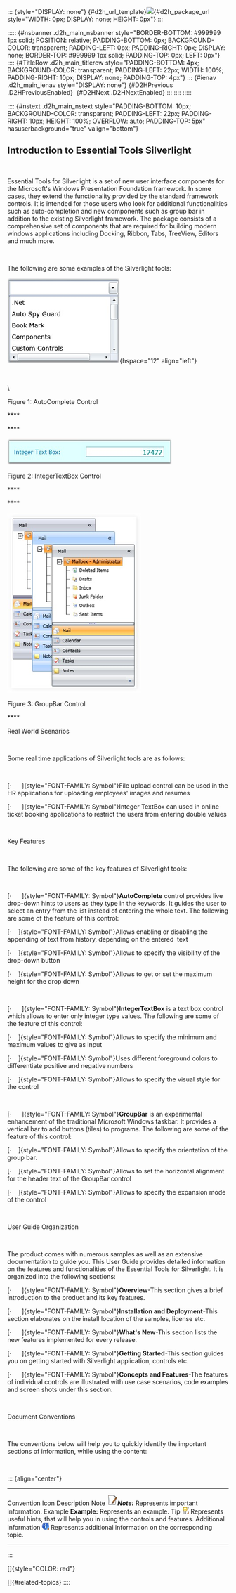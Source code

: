 ::: {style="DISPLAY: none"}
[](ms-xhelp:///?Id=d2h_url_template){#d2h_url_template}![](!package_url!){#d2h_package_url style="WIDTH: 0px; DISPLAY: none; HEIGHT: 0px"}
:::

::::: {#nsbanner .d2h_main_nsbanner style="BORDER-BOTTOM: #999999 1px solid; POSITION: relative; PADDING-BOTTOM: 0px; BACKGROUND-COLOR: transparent; PADDING-LEFT: 0px; PADDING-RIGHT: 0px; DISPLAY: none; BORDER-TOP: #999999 1px solid; PADDING-TOP: 0px; LEFT: 0px"}
:::: {#TitleRow .d2h_main_titlerow style="PADDING-BOTTOM: 4px; BACKGROUND-COLOR: transparent; PADDING-LEFT: 22px; WIDTH: 100%; PADDING-RIGHT: 10px; DISPLAY: none; PADDING-TOP: 4px"}
::: {#ienav .d2h_main_ienav style="DISPLAY: none"}
[](ms-xhelp:///?Id=1d418a2d-de3a-47b9-8db5-f15531852ca0){#D2HPrevious .D2HPreviousEnabled}  [](ms-xhelp:///?Id=7950fb8b-d4a7-46ec-bada-e2ece99e5626){#D2HNext .D2HNextEnabled}
:::
::::
:::::

:::: {#nstext .d2h_main_nstext style="PADDING-BOTTOM: 10px; BACKGROUND-COLOR: transparent; PADDING-LEFT: 22px; PADDING-RIGHT: 10px; HEIGHT: 100%; OVERFLOW: auto; PADDING-TOP: 5px" hasuserbackground="true" valign="bottom"}
## Introduction to Essential Tools Silverlight

 

Essential Tools for Silverlight is a set of new user interface components for the Microsoft\'s Windows Presentation Foundation framework. In some cases, they extend the functionality provided by the standard framework controls. It is intended for those users who look for additional functionalities such as auto-completion and new components such as group bar in addition to the existing Silverlight framework. The package consists of a comprehensive set of components that are required for building modern windows applications including Docking, Ribbon, Tabs, TreeView, Editors and much more.

 

The following are some examples of the Silverlight tools:

![](../ImagesExt/image261_0.jpg){hspace="12" align="left"}

 

\

Figure 1: AutoComplete Control

**** 

**** 

![](../ImagesExt/image261_1.jpg)

Figure 2: IntegerTextBox Control

**** 

**** 

![](../ImagesExt/image261_2.jpg)

Figure 3: GroupBar Control

**** 

Real World Scenarios

 

Some real time applications of Silverlight tools are as follows:

 

[·      ]{style="FONT-FAMILY: Symbol"}File upload control can be used in the HR applications for uploading employees\' images and resumes

[·      ]{style="FONT-FAMILY: Symbol"}Integer TextBox can used in online ticket booking applications to restrict the users from entering double values

 

Key Features

 

The following are some of the key features of Silverlight tools:

 

[·      ]{style="FONT-FAMILY: Symbol"}**AutoComplete** control provides live drop-down hints to users as they type in the keywords. It guides the user to select an entry from the list instead of entering the whole text. The following are some of the feature of this control:

[·    ]{style="FONT-FAMILY: Symbol"}Allows enabling or disabling the appending of text from history, depending on the entered  text   

[·    ]{style="FONT-FAMILY: Symbol"}Allows to specify the visibility of the drop-down button

[·    ]{style="FONT-FAMILY: Symbol"}Allows to get or set the maximum height for the drop down

 

[·      ]{style="FONT-FAMILY: Symbol"}**IntegerTextBox** is a text box control which allows to enter only integer type values. The following are some of the feature of this control:

[·    ]{style="FONT-FAMILY: Symbol"}Allows to specify the minimum and maximum values to give as input

[·    ]{style="FONT-FAMILY: Symbol"}Uses different foreground colors to differentiate positive and negative numbers

[·    ]{style="FONT-FAMILY: Symbol"}Allows to specify the visual style for the control

 

[·      ]{style="FONT-FAMILY: Symbol"}**GroupBar** is an experimental enhancement of the traditional Microsoft Windows taskbar. It provides a vertical bar to add buttons (tiles) to programs. The following are some of the feature of this control:

[·    ]{style="FONT-FAMILY: Symbol"}Allows to specify the orientation of the group bar.

[·    ]{style="FONT-FAMILY: Symbol"}Allows to set the horizontal alignment for the header text of the GroupBar control

[·    ]{style="FONT-FAMILY: Symbol"}Allows to specify the expansion mode of the control

 

User Guide Organization

 

The product comes with numerous samples as well as an extensive documentation to guide you. This User Guide provides detailed information on the features and functionalities of the Essential Tools for Silverlight. It is organized into the following sections:

[·      ]{style="FONT-FAMILY: Symbol"}**Overview**-This section gives a brief introduction to the product and its key features.

[·      ]{style="FONT-FAMILY: Symbol"}**Installation and Deployment**-This section elaborates on the install location of the samples, license etc.

[·      ]{style="FONT-FAMILY: Symbol"}**What\'s New**-This section lists the new features implemented for every release.

[·      ]{style="FONT-FAMILY: Symbol"}**Getting Started**-This section guides you on getting started with Silverlight application, controls etc.

[·      ]{style="FONT-FAMILY: Symbol"}**Concepts and Features**-The features of individual controls are illustrated with use case scenarios, code examples and screen shots under this section.

 

Document Conventions

 

The conventions below will help you to quickly identify the important sections of information, while using the content:

 

::: {align="center"}
  ------------------------ --------------------------------------------- ---------------------------------------------------------------------------------
  Convention               Icon                                          Description
  Note                     ![](../ImagesExt/image261_3.jpg)***Note:***   Represents important information.
  Example                  **Example:**                                  Represents an example.
  Tip                      ![](../ImagesExt/image261_4.jpg)              Represents useful hints, that will help you in using the controls and features.
  Additional information   ![](../ImagesExt/image261_5.jpg)              Represents additional information on the corresponding topic.
  ------------------------ --------------------------------------------- ---------------------------------------------------------------------------------
:::

[]{style="COLOR: red"} 

[]{#related-topics}
::::
